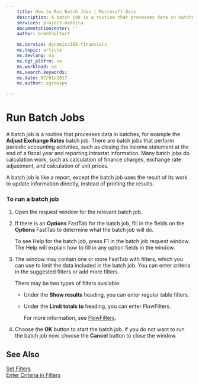 ```yaml
---
    title: How to Run Batch Jobs | Microsoft Docs
    description: A batch job is a routine that processes data in batches, for example the **Adjust Exchange Rates** batch job. There are batch jobs that perform periodic accounting activities, such as closing the income statement at the end of a fiscal year and reporting Intrastat information. Many batch jobs do calculation work, such as calculation of finance charges, exchange rate adjustment, and calculation of unit prices.
    services: project-madeira
    documentationcenter: ''
    author: brentholtorf

    ms.service: dynamics365-financials
    ms.topic: article
    ms.devlang: na
    ms.tgt_pltfrm: na
    ms.workload: na
    ms.search.keywords:
    ms.date: 07/01/2017
    ms.author: sgroespe

---
```

# Run Batch Jobs
A batch job is a routine that processes data in batches, for example the **Adjust Exchange Rates** batch job. There are batch jobs that perform periodic accounting activities, such as closing the income statement at the end of a fiscal year and reporting Intrastat information. Many batch jobs do calculation work, such as calculation of finance charges, exchange rate adjustment, and calculation of unit prices.  
  
 A batch job is like a report, except the batch job uses the result of its work to update information directly, instead of printing the results.  
  
### To run a batch job  
  
1.  Open the request window for the relevant batch job.  
  
2.  If there is an **Options** FastTab for the batch job, fill in the fields on the **Options** FastTab to determine what the batch job will do.  
  
     To see Help for the batch job, press F1 in the batch job request window. The Help will explain how to fill in any option fields in the window.  
  
3.  The window may contain one or more FastTab with filters, which you can use to limit the data included in the batch job. You can enter criteria in the suggested filters or add more filters.  
  
     There may be two types of filters available:  
  
    -   Under the **Show results** heading, you can enter regular table filters.  
  
    -   Under the **Limit totals to** heading, you can enter FlowFilters.  
  
         For more information, see [FlowFilters](../FullExperience/how-to-set-filters.md).  
  
4.  Choose the **OK** button to start the batch job. If you do not want to run the batch job now, choose the **Cancel** button to close the window.  
  
## See Also  
 [Set Filters](../FullExperience/how-to-set-filters.md)   
 [Enter Criteria in Filters](../FullExperience/enter-criteria-in-filters.md)